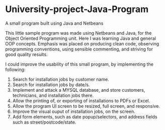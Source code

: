 # University-project-Java-Program
A small program built using Java and Netbeans

This little sample program was made using Netbeans and Java, for the
Object Oriented Programming unit. Here I was learning Java and general 
OOP concepts. Emphasis was placed on producing clean code, observing
programming conventions, using sensible commenting, and striving for 
good quality results.

I could improve the usability of this small program, by implementing the following:

1. Search for installation jobs by customer name.
2. Search for installation jobs by date/s.
3. Implement and attack a MYSQL database, and store customers, technicians, and installation jobs there.
4. Allow the printing of, or exporting of installations to PDFs or Excel.
5. Allow the program UI screen to be resized, full screen, and responsive.
6. Improve the visual ouput of installation jobs, on the screen.
7. Add form elements, such as date popup/selectors, and address fields such as street/postcode/state.

